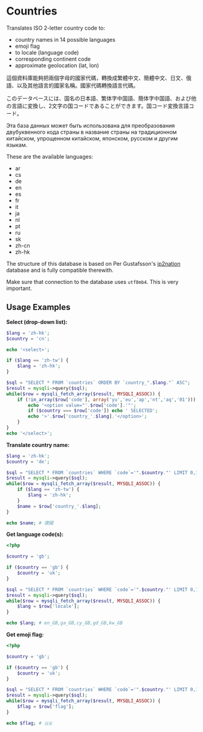 # Countries
Translates ISO 2-letter country code to:

* country names in 14 possible languages
* emoji flag
* to locale (language code)
* corresponding continent code
* approximate geolocation (lat, lon)

這個資料庫能夠把兩個字母的國家代碼，轉換成繁體中文、簡體中文、日文、俄語、以及其他語言的國家名稱。國家代碼轉換語言代碼。

このデータベースには、国名の日本語、繁体字中国語、簡体字中国語、および他の言語に変換し、2文字の国コードであることができます。国コード変換言語コード。

Эта база данных может быть использована для преобразования двубуквенного кода страны в название страны на традиционном китайском, упрощенном китайском, японском, русском и другим языкам.

These are the available languages:

* ar
* cs
* de
* en
* es
* fr
* it
* ja
* nl
* pt
* ru
* sk
* zh-cn
* zh-hk

The structure of this database is based on Per Gustafsson's [ip2nation](http://ip2nation.com/) database and is fully compatible therewith.

Make sure that connection to the database uses `utf8mb4`. This is very important.

## Usage Examples

**Select (drop-down list):**

```php
$lang = 'zh-hk';
$country = 'cn';

echo '<select>';

if ($lang == 'zh-tw') {
	$lang = 'zh-hk';
}

$sql = "SELECT * FROM `countries` ORDER BY `country_".$lang."` ASC";
$result = mysqli->query($sql);
while($row = mysqli_fetch_array($result, MYSQLI_ASSOC)) {
	if (!in_array($row['code'], array('yu','eu','ap','nt','aq','01'))) {
		echo '<option value="'.$row['code'].'"';
		if ($country === $row['code']) echo ' SELECTED';
		echo '>'.$row['country_'.$lang].'</option>';
	}
}
echo '</select>';
```

**Translate country name:**

```php
$lang = 'zh-hk';
$country = 'de';

$sql = "SELECT * FROM `countries` WHERE `code`='".$country."' LIMIT 0,1";
$result = mysqli->query($sql);
while($row = mysqli_fetch_array($result, MYSQLI_ASSOC)) {
	if ($lang == 'zh-tw') {
		$lang = 'zh-hk';
	}
	$name = $row['country_'.$lang];
}

echo $name; # 德國
```

**Get language code(s):**

```php
<?php

$country = 'gb';

if ($country == 'gb') {
	$country = 'uk';
}

$sql = "SELECT * FROM `countries` WHERE `code`='".$country."' LIMIT 0,1";
$result = mysqli->query($sql);
while($row = mysqli_fetch_array($result, MYSQLI_ASSOC)) {
	$lang = $row['locale'];
}

echo $lang; # en_GB,ga_GB,cy_GB,gd_GB,kw_GB
```

**Get emoji flag:**

```php
<?php

$country = 'gb';

if ($country == 'gb') {
	$country = 'uk';
}

$sql = "SELECT * FROM `countries` WHERE `code`='".$country."' LIMIT 0,1";
$result = mysqli->query($sql);
while($row = mysqli_fetch_array($result, MYSQLI_ASSOC)) {
	$flag = $row['flag'];
}

echo $flag; # 🇬🇧
```
